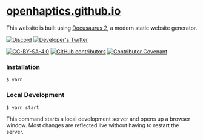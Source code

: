 # [openhaptics.github.io](https://openhaptics.github.io/)

This website is built using [Docusaurus 2](https://docusaurus.io/), a modern static website generator.

[![Discord](https://img.shields.io/discord/966090258104062023?label=Discord&logo=discord)](https://discord.gg/YUtRKAqty2)
[![Developer's Twitter](https://img.shields.io/twitter/follow/leon0399?color=%231DA1F2&label=Developer%27s%20Twitter&logo=twitter)](https://twitter.com/leon0399)

[![CC-BY-SA-4.0](https://img.shields.io/github/license/openhaptics/openhaptics.github.io)](/LICENSE)
[![GitHub contributors](https://img.shields.io/github/contributors/openhaptics/openhaptics.github.io)](https://github.com/openhaptics/openhaptics.github.io/graphs/contributors)
[![Contributor Covenant](https://img.shields.io/badge/code_of_conduct-contributor_covenant_v2.1-ff69b4)](/CODE_OF_CONDUCT.md)

### Installation

```
$ yarn
```

### Local Development

```
$ yarn start
```

This command starts a local development server and opens up a browser window. Most changes are reflected live without having to restart the server.
